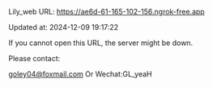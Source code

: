 Lily_web URL: https://ae6d-61-165-102-156.ngrok-free.app

Updated at: 2024-12-09 19:17:22

If you cannot open this URL, the server might be down.

Please contact: 

goley04@foxmail.com Or Wechat:GL_yeaH
